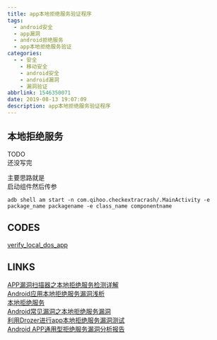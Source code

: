```yaml
---
title: app本地拒绝服务验证程序
tags:
  - android安全
  - app漏洞
  - android拒绝服务
  - app本地拒绝服务验证
categories:
  - - 安全
    - 移动安全
    - android安全
    - android漏洞
    - 漏洞验证   
abbrlink: 1546350071
date: 2019-08-13 19:07:09
description: app本地拒绝服务验证程序
---
```


## 本地拒绝服务
TODO  
还没写完  

主要思路就是  
启动组件然后传参  

```
adb shell am start -n com.qihoo.checkextracrash/.MainActivity -e package_name packagename -e class_name componentname

```

## CODES

[verify_local_dos_app](https://github.com/tea9/verify_local_dos_app)  

## LINKS

[APP漏洞扫描器之本地拒绝服务检测详解](https://bbs.pediy.com/thread-213434.htm)  
[Android应用本地拒绝服务漏洞浅析](http://www.droidsec.cn/android%e5%ba%94%e7%94%a8%e6%9c%ac%e5%9c%b0%e6%8b%92%e7%bb%9d%e6%9c%8d%e5%8a%a1%e6%bc%8f%e6%b4%9e%e6%b5%85%e6%9e%90/)  
[本地拒绝服务](https://www.jianshu.com/p/fa27cdbca90d)  
[Android常见漏洞之本地拒绝服务漏洞](https://bbs.ichunqiu.com/thread-38078-1-1.html)  
[利用Drozer进行app本地拒绝服务漏洞测试](http://rui0.cn/archives/30)  
[Android APP通用型拒绝服务漏洞分析报告](
)  